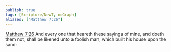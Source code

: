 ```yaml
---
publish: true
tags: [Scripture/NewT, noGraph]
aliases: ["Matthew 7:26"]
---
```

[Matthew 7:26](https://churchofjesuschrist.org/study/scriptures/nt/matt/7?lang=eng&id=p26#p26) And every one that heareth these sayings of mine, and doeth them not, shall be likened unto a foolish man, which built his house upon the sand:
